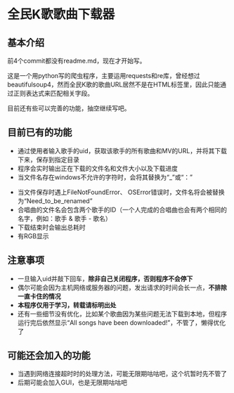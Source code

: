 # 全民K歌歌曲下载器

## 基本介绍

前4个commit都没有readme.md，现在才开始写。

这是一个用python写的爬虫程序，主要运用requests和re库，曾经想过beautifulsoup4，然而全民K歌的歌曲URL居然不是在HTML标签里，因此只能通过正则表达式来匹配相关字段。

目前还有些可以完善的功能，抽空继续写吧。

## 目前已有的功能

+ 通过使用者输入歌手的uid，获取该歌手的所有歌曲和MV的URL，并将其下载下来，保存到指定目录
+ 程序会实时输出正在下载的文件名和文件大小以及下载进度
+ 当文件名存在windows不允许的字符时，会将其替换为“_”或“：”

* 当文件保存时遇上FileNotFoundError、 OSError错误时，文件名将会被替换为“Need_to_be_renamed”
* 合唱曲的文件名会包含两个歌手的ID（一个人完成的合唱曲也会有两个相同的名字，例如：歌手 & 歌手 - 歌名）
* 下载结束时会输出总耗时
* 有RGB显示

## 注意事项

* 一旦输入uid并敲下回车，**除非自己关闭程序，否则程序不会停下**
* 偶尔可能会因为主机网络或服务器的问题，发出请求的时间会长一点，**不排除一直卡住的情况**
* **本程序仅用于学习，转载请标明出处**
* 还有一些细节没有优化，比如某个歌曲因为某些问题无法下载到本地，但程序运行完后依然显示“All songs have been downloaded!”，不管了，懒得优化了

## 可能还会加入的功能

* 当遇到网络连接超时时的处理方法，可能无限期咕咕吧，这个坑暂时先不管了
* 后期可能会加入GUI，也是无限期咕咕吧
